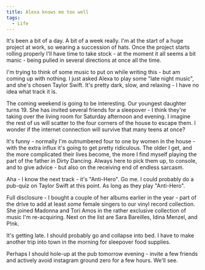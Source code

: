 ```yaml
---
title: Alexa knows me too well
tags:
  - Life
---
```


It's been a bit of a day. A bit of a week really. I'm at the start of a huge project at work, so wearing a succession of hats. Once the project starts rolling properly I'll have time to take stock - at the moment it all seems a bit manic - being pulled in several directions at once all the time.

I'm trying to think of some music to put on while writing this - but am coming up with nothing. I just asked Alexa to play some "late night music", and she's chosen Taylor Swift. It's pretty dark, slow, and relaxing - I have no idea what track it is.

The coming weekend is going to be interesting. Our youngest daughter turns 19. She has invited several friends for a sleepover - I think they're taking over the living room for Saturday afternoon and evening. I imagine the rest of us will scatter to the four corners of the house to escape them. I wonder if the internet connection will survive that many teens at once?

It's funny - normally I'm outnumbered four to one by women in the house - with the extra influx it's going to get pretty ridiculous. The older I get, and the more complicated their lives become, the more I find myself playing the part of the father in Dirty Dancing. Always here to pick them up, to console, and to give advice - but also on the receiving end of endless sarcasm.

Aha - I know the next track - it's "Anti-Hero". Go me. I could probably do a pub-quiz on Taylor Swift at this point. As long as they play "Anti-Hero".

Full disclosure - I bought a couple of her albums earlier in the year - part of the drive to add at least *some* female singers to our vinyl record collection. She joined Madonna and Tori Amos in the rather exclusive collection of music I'm re-acquiring. Next on the list are Sara Bareilles, Idina Menzel, and P!nk.

It's getting late. I should probably go and collapse into bed. I have to make another trip into town in the morning for sleepover food supplies.

Perhaps I should hole-up at the pub tomorrow evening - invite a few friends and actively avoid instagram ground zero for a few hours. We'll see.